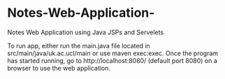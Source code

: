 # Notes-Web-Application-
Notes Web Application using Java JSPs and Servelets

To run app, either run the main.java file located in src/main/java/uk.ac.ucl/main or use maven exec:exec. Once the program has started running, go to http://localhost:8080/ (default port 8080) on a browser to use the web application.
